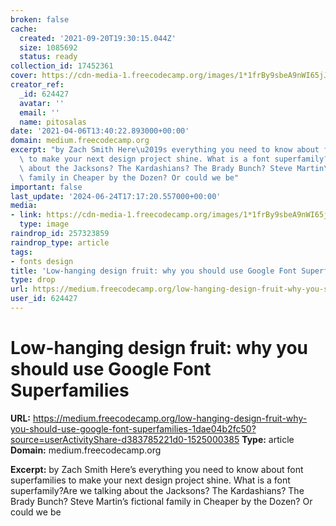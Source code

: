 ```yaml
---
broken: false
cache:
  created: '2021-09-20T19:30:15.044Z'
  size: 1085692
  status: ready
collection_id: 17452361
cover: https://cdn-media-1.freecodecamp.org/images/1*1frBy9sbeA9nWI65jJDdbA.png
creator_ref:
  _id: 624427
  avatar: ''
  email: ''
  name: pitosalas
date: '2021-04-06T13:40:22.893000+00:00'
domain: medium.freecodecamp.org
excerpt: "by Zach Smith Here\u2019s everything you need to know about font superfamilies\
  \ to make your next design project shine. What is a font superfamily?Are we talking\
  \ about the Jacksons? The Kardashians? The Brady Bunch? Steve Martin\u2019s fictional\
  \ family in Cheaper by the Dozen? Or could we be"
important: false
last_update: '2024-06-24T17:17:20.557000+00:00'
media:
- link: https://cdn-media-1.freecodecamp.org/images/1*1frBy9sbeA9nWI65jJDdbA.png
  type: image
raindrop_id: 257323859
raindrop_type: article
tags:
- fonts design
title: 'Low-hanging design fruit: why you should use Google Font Superfamilies'
type: drop
url: https://medium.freecodecamp.org/low-hanging-design-fruit-why-you-should-use-google-font-superfamilies-1dae04b2fc50?source=userActivityShare-d383785221d0-1525000385
user_id: 624427
---
```


# Low-hanging design fruit: why you should use Google Font Superfamilies

**URL:** https://medium.freecodecamp.org/low-hanging-design-fruit-why-you-should-use-google-font-superfamilies-1dae04b2fc50?source=userActivityShare-d383785221d0-1525000385
**Type:** article
**Domain:** medium.freecodecamp.org

**Excerpt:** by Zach Smith Here’s everything you need to know about font superfamilies to make your next design project shine. What is a font superfamily?Are we talking about the Jacksons? The Kardashians? The Brady Bunch? Steve Martin’s fictional family in Cheaper by the Dozen? Or could we be
